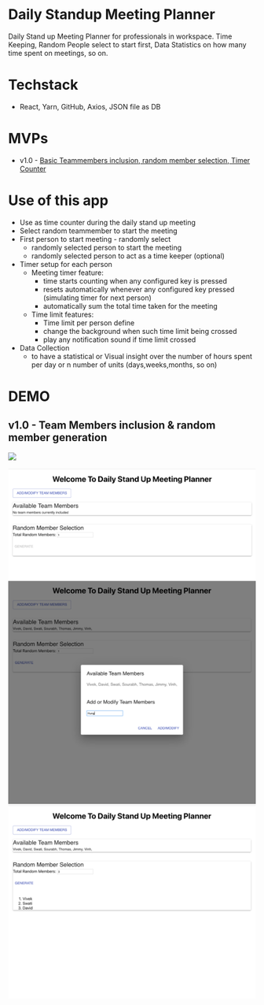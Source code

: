 # Daily Standup Meeting Planner
Daily Stand up Meeting Planner for professionals in workspace. Time Keeping, Random People select to start first, Data Statistics on how many time spent on meetings, so on.

# Techstack
- React, Yarn, GitHub, Axios, JSON file as DB

# MVPs
- v1.0 - [Basic Teammembers inclusion, random member selection, Timer Counter](https://github.com/vivekVells/DailyStandUpMeetingPlanner/projects/1)

# Use of this app
- Use as time counter during the daily stand up meeting
- Select random teammember to start the meeting
- First person to start meeting - randomly select
  - randomly selected person to start the meeting
  - randomly selected person to act as a time keeper (optional)
- Timer setup for each person
   - Meeting timer feature:
      - time starts counting when any configured key is pressed 
      - resets automatically whenever any configured key pressed (simulating timer for next person)
      - automatically sum the total time taken for the meeting
   - Time limit features:
      - Time limit per person define
      - change the background when such time limit being crossed
      - play any notification sound if time limit crossed
- Data Collection
  - to have a statistical or Visual insight over the number of hours spent per day or n number of units (days,weeks,months, so on) 

# DEMO
## v1.0 - Team Members inclusion & random member generation
![](https://github.com/vivekVells/DailyStandUpMeetingPlanner/blob/develop/demo/v1.0/MVP%20v1.0%20-%20member%20inclusion%20and%20random%20member%20generation.gif)

![Home Page](https://github.com/vivekVells/DailyStandUpMeetingPlanner/blob/develop/demo/v1.0/v1.0%20-%20Home%20page.png)
![Adding Team Members](https://github.com/vivekVells/DailyStandUpMeetingPlanner/blob/develop/demo/v1.0/v1.0%20-%20adding%20team%20members.png)
![Generation of n team members randomly](https://github.com/vivekVells/DailyStandUpMeetingPlanner/blob/develop/demo/v1.0/v1.0%20-%20randomly%20generating%20team%20members.png)
